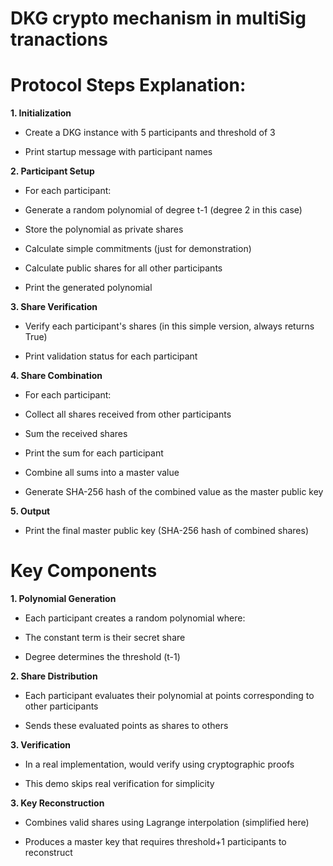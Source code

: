 # DKG crypto mechanism in multiSig tranactions 

# Protocol Steps Explanation:

**1. Initialization**

* Create a DKG instance with 5 participants and threshold of 3

* Print startup message with participant names

**2. Participant Setup**

* For each participant:

* Generate a random polynomial of degree t-1 (degree 2 in this case)

* Store the polynomial as private shares

* Calculate simple commitments (just for demonstration)

* Calculate public shares for all other participants

* Print the generated polynomial

**3. Share Verification**

* Verify each participant's shares (in this simple version, always returns True)

* Print validation status for each participant

**4. Share Combination**

* For each participant:

* Collect all shares received from other participants

* Sum the received shares

* Print the sum for each participant

* Combine all sums into a master value

* Generate SHA-256 hash of the combined value as the master public key

**5. Output**

* Print the final master public key (SHA-256 hash of combined shares)

# Key Components

**1. Polynomial Generation**

* Each participant creates a random polynomial where:

* The constant term is their secret share

* Degree determines the threshold (t-1)

**2. Share Distribution**

* Each participant evaluates their polynomial at points corresponding to other participants

* Sends these evaluated points as shares to others

**3. Verification**

* In a real implementation, would verify using cryptographic proofs

* This demo skips real verification for simplicity

**3. Key Reconstruction**

* Combines valid shares using Lagrange interpolation (simplified here)

* Produces a master key that requires threshold+1 participants to reconstruct
